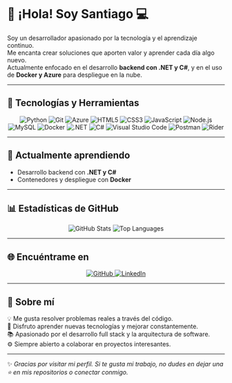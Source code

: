 # 👋 ¡Hola! Soy Santiago 💻

Soy un desarrollador apasionado por la tecnología y el aprendizaje continuo.  
Me encanta crear soluciones que aporten valor y aprender cada día algo nuevo.  
Actualmente enfocado en el desarrollo **backend con .NET y C#**, y en el uso de **Docker y Azure** para despliegue en la nube.

---

## 🚀 Tecnologías y Herramientas

<div align="center">
  
![Python](https://img.shields.io/badge/Python-3776AB?style=for-the-badge&logo=python&logoColor=white)
![Git](https://img.shields.io/badge/Git-F05032?style=for-the-badge&logo=git&logoColor=white)
![Azure](https://img.shields.io/badge/Azure-0078D4?style=for-the-badge&logo=microsoftazure&logoColor=white)
![HTML5](https://img.shields.io/badge/HTML5-E34F26?style=for-the-badge&logo=html5&logoColor=white)
![CSS3](https://img.shields.io/badge/CSS3-1572B6?style=for-the-badge&logo=css3&logoColor=white)
![JavaScript](https://img.shields.io/badge/JavaScript-F7DF1E?style=for-the-badge&logo=javascript&logoColor=black)
![Node.js](https://img.shields.io/badge/Node.js-339933?style=for-the-badge&logo=node.js&logoColor=white)
![MySQL](https://img.shields.io/badge/MySQL-005C84?style=for-the-badge&logo=mysql&logoColor=white)
![Docker](https://img.shields.io/badge/Docker-2496ED?style=for-the-badge&logo=docker&logoColor=white)
![.NET](https://img.shields.io/badge/.NET-512BD4?style=for-the-badge&logo=dotnet&logoColor=white)
![C#](https://img.shields.io/badge/C%23-239120?style=for-the-badge&logo=csharp&logoColor=white)
![Visual Studio Code](https://img.shields.io/badge/VS%20Code-007ACC?style=for-the-badge&logo=visualstudiocode&logoColor=white)
![Postman](https://img.shields.io/badge/Postman-FF6C37?style=for-the-badge&logo=postman&logoColor=white)
![Rider](https://img.shields.io/badge/Rider-000000?style=for-the-badge&logo=Rider&logoColor=white)

</div>

---

## 🧠 Actualmente aprendiendo
- Desarrollo backend con **.NET y C#**
- Contenedores y despliegue con **Docker**

---

## 📊 Estadísticas de GitHub

<div align="center">

![GitHub Stats](https://github-readme-stats.vercel.app/api?username=Santy1924&show_icons=true&theme=tokyonight)
![Top Languages](https://github-readme-stats.vercel.app/api/top-langs/?username=Santy1924&layout=compact&theme=tokyonight)

</div>

---

## 🌐 Encuéntrame en

<p align="center">
  <a href="https://github.com/Santy1924" target="_blank">
    <img src="https://img.shields.io/badge/GitHub-181717?style=for-the-badge&logo=github&logoColor=white" alt="GitHub"/>
  </a>
  <a href="https://www.linkedin.com/in/" target="_blank">
    <img src="https://img.shields.io/badge/LinkedIn-0077B5?style=for-the-badge&logo=linkedin&logoColor=white" alt="LinkedIn"/>
  </a>
</p>

---

## 💬 Sobre mí

💡 Me gusta resolver problemas reales a través del código.  
🧩 Disfruto aprender nuevas tecnologías y mejorar constantemente.  
📚 Apasionado por el desarrollo full stack y la arquitectura de software.  
⚙️ Siempre abierto a colaborar en proyectos interesantes.  

---

✨ *Gracias por visitar mi perfil. Si te gusta mi trabajo, no dudes en dejar una ⭐ en mis repositorios o conectar conmigo.*

